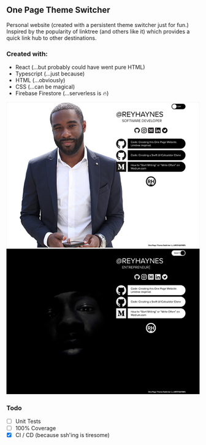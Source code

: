 One Page Theme Switcher
-----------------------

Personal website (created with a persistent theme switcher just for fun.)  
Inspired by the popularity of linktree (and others like it) which provides a quick link hub to other destinations. 

### Created with:
- React (...but probably could have went pure HTML)
- Typescript (...just because)
- HTML (...obviously)
- CSS (...can be magical)
- Firebase Firestore (...serverless is 🔥)

<img src="https://github.com/ReyHaynes/reyhaynes.com/blob/master/screenshots/theme-light.jpg">

<img src="https://github.com/ReyHaynes/reyhaynes.com/blob/master/screenshots/theme-dark.jpg">

### Todo
- [ ] Unit Tests
- [ ] 100% Coverage
- [x] CI / CD (because ssh'ing is tiresome)